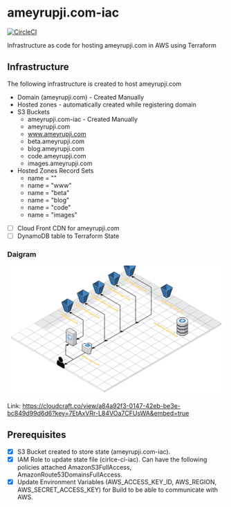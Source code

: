 # ameyrupji.com-iac

[![CircleCI](https://circleci.com/gh/ameyrupji/ameyrupji.com-iac.svg?style=svg)](https://circleci.com/gh/ameyrupji/ameyrupji.com-iac)

Infrastructure as code for hosting ameyrupji.com in AWS using Terraform

## Infrastructure
The following infrastructure is created to host ameyrupji.com
- Domain (ameyrupji.com) - Created Manually
- Hosted zones - automatically created while registering domain
- S3 Buckets
  - ameyrupji.com-iac - Created Manually
  - ameyrupji.com
  - www.ameyrupji.com
  - beta.ameyrupji.com
  - blog.ameyrupji.com
  - code.ameyrupji.com
  - images.ameyrupji.com
- Hosted Zones Record Sets
  - name = ""
  - name = "www"
  - name = "beta"
  - name = "blog"
  - name = "code"
  - name = "images"
- [ ] Cloud Front CDN for ameyrupji.com
- [ ] DynamoDB table to Terraform State

### Daigram
![Infrastructure Diagram](/images/ameyrupji.com-blueprint.png)

Link:
https://cloudcraft.co/view/a84a92f3-0147-42eb-be3e-bc849d99d6d6?key=7EtAxVRr-L84VOa7CFUsWA&embed=true


## Prerequisites
- [x] S3 Bucket created to store state (ameyrupji.com-iac).
- [x] IAM Role to update state file (cirlce-ci-iac). Can have the following policies attached AmazonS3FullAccess, AmazonRoute53DomainsFullAccess.
- [x] Update Environment Variables (AWS_ACCESS_KEY_ID, AWS_REGION, AWS_SECRET_ACCESS_KEY) for Build to be able to communicate with AWS.

